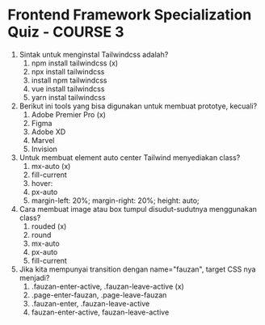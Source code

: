# Frontend Framework Specialization Quiz - COURSE 3

1. Sintak untuk menginstal Tailwindcss adalah?
    1. npm install tailwindcss (x)
    2. npx install tailwindcss
    3. install npm tailwindcss
    4. vue install tailwindcss
    5. yarn instal tailwindcss
2. Berikut ini tools yang bisa digunakan untuk membuat prototye, kecuali?
    1. Adobe Premier Pro (x)
    2. Figma
    3. Adobe XD
    4. Marvel
    5. Invision
3. Untuk membuat element auto center Tailwind menyediakan class?
    1. mx-auto (x)
    2. fill-current
    3. hover:
    4. px-auto
    5. margin-left: 20%; margin-right: 20%; height: auto;
4. Cara membuat image atau box tumpul disudut-sudutnya menggunakan class?
    1. rouded (x)
    2. round
    3. mx-auto
    4. px-auto
    5. fill-current
5. Jika kita mempunyai transition dengan name="fauzan", target CSS nya menjadi?
    1. .fauzan-enter-active, .fauzan-leave-active (x)
    2. .page-enter-fauzan, .page-leave-fauzan
    3. .fauzan-enter, .fauzan-leave-active
    4. fauzan-enter-active, fauzan-leave-active
